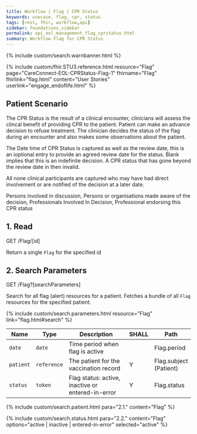 ```yaml
---
title: Workflow | Flag | CPR Status
keywords: usecase, flag, cpr, status
tags: [rest, fhir, workflow,api]
sidebar: foundations_sidebar
permalink: api_eol_management_flag_cprstatus.html
summary: Workflow Flag for CPR Status
---
```


{% include custom/search.warnbanner.html %}

{% include custom/fhir.STU3.reference.html resource="Flag" page="CareConnect-EOL-CPRStatus-Flag-1" fhirname="Flag" fhirlink="flag.html" content="User Stories" userlink="engage_endoflife.html" %}

## Patient Scenario ##

The CPR Status is the result of a clinical encounter, clinicians will assess the clincal benefit of providing CPR to the patient. Patient can make an advance decision to refuse treatment. The clinician decides the status of the flag during an encounter and also makes some observations about the patient. 

The Date time of CPR Status is captured as well as the review date, this is an ioptional entry to provide an agreed review date for the status. Blank implies that this is an indefinite decision. A CPR status that has gone beyond the review date in then invalid.

All none clinical participants are captured who may have had direct involvement or are notified of the decision at a later date. 

Persons involved in discussion, Persons or organisations made aware of the decision, Professionals Involved In Decision, Professional endorsing this CPR status

## 1. Read ##

<div markdown="span" class="alert alert-success" role="alert">
GET /Flag/[id]</div>

Return a single `Flag` for the specified id


## 2. Search Parameters ##

<div markdown="span" class="alert alert-success" role="alert">
GET /Flag?[searchParameters]</div>

Search for all flag (alert) resources for a patient. Fetches a bundle of all `Flag` resources for the specified patient.

{% include custom/search.parameters.html resource="Flag"     link="flag.html#search" %}


| Name | Type | Description | SHALL | Path |
|------|------|-------------|-------|------|
| `date` | `date` | Time period when flag is active |  | Flag.period |
| `patient` | `reference` | The patient for the vaccination record | Y | Flag.subject <br>(Patient) |
| `status` | `token` | Flag status: active, inactive or entered-in-error | Y | Flag.status |


{% include custom/search.patient.html para="2.1." content="Flag" %}

{% include custom/search.status.html para="2.2." content="Flag" options="active | inactive | entered-in-error" selected="active" %}
